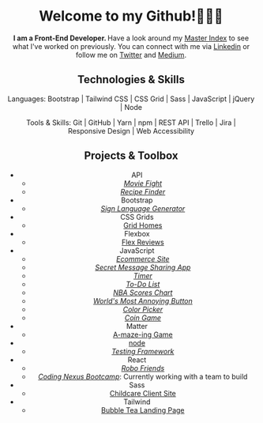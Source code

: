 <div align="center">

# Welcome to my Github!👩🏻‍💻 

<strong> I am a Front-End Developer. </strong>Have a look around my [Master Index](https://github.com/dcc5235/Master_Index) to see what I've worked on previously. You can connect with me via [Linkedin](https://www.linkedin.com/in/danychheang/) or follow me on [Twitter](https://twitter.com/DanyChheang) and [Medium](https://medium.com/switching-careers-to-front-end-development). </strong>

## Technologies & Skills

Languages: Bootstrap | Tailwind CSS | CSS Grid | Sass | JavaScript | jQuery | Node

Tools & Skills: Git | GitHub | Yarn | npm | REST API | Trello | Jira | Responsive Design | Web Accessibility

## Projects & Toolbox
- API
  - [_Movie Fight_](https://github.com/dcc5235/App_Design_Patterns)
  - [_Recipe Finder_](https://github.com/dcc5235/API_Demo1)
- Bootstrap
  - [_Sign Language Generator_](https://github.com/dcc5235/Sign_Language)
- CSS Grids
  - [Grid Homes](https://github.com/dcc5235/Grid_Homes)
- Flexbox
  - [Flex Reviews](https://github.com/dcc5235/Flex_Reviews)
- JavaScript
  - [_Ecommerce Site_](https://github.com/dcc5235/EComm_Shop)
  - [_Secret Message Sharing App_](https://github.com/dcc5235/Hidden_Message)
  - [_Timer_](https://github.com/dcc5235/Timer)
  - [_To-Do List_](https://github.com/dcc5235/Todo_List)
  - [_NBA Scores Chart_](https://github.com/dcc5235/NBA_Scores_Chart)
  - [_World's Most Annoying Button_](https://github.com/dcc5235/Impossible_Button)
  - [_Color Picker_](https://github.com/dcc5235/Color_Picker)
  - [_Coin Game_](https://github.com/dcc5235/Coin_Game)
- Matter
  - [A-maze-ing Game](https://github.com/dcc5235/A-maze-ing_Game)
- [node](https://github.com/dcc5235/HiDash)
  - [_Testing Framework_](https://github.com/dcc5235/TME)
- React
  - [_Robo Friends_](https://github.com/dcc5235/Robo_Friends)
  - [_Coding Nexus Bootcamp_](https://github.com/dcc5235/codingnexus): Currently working with a team to build 
- Sass
  - [Childcare Client Site](https://github.com/dcc5235/Childcare_Landing)
- Tailwind
  - [Bubble Tea Landing Page](https://github.com/dcc5235/Tea_Landing)
</div>

<!--
**dcc5235/dcc5235** is a ✨ _special_ ✨ repository because its `README.md` (this file) appears on your GitHub profile.

Here are some ideas to get you started:

- 🔭 I’m currently working on ...
- 🌱 I’m currently learning ...
- 👯 I’m looking to collaborate on ...
- 🤔 I’m looking for help with ...
- 💬 Ask me about ...
- 📫 How to reach me: ...
- 😄 Pronouns: ...
- ⚡ Fun fact: ...
-->
